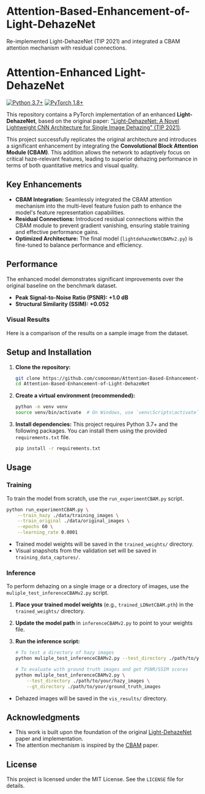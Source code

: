 # Attention-Based-Enhancement-of-Light-DehazeNet
Re-implemented Light-DehazeNet (TIP 2021) and integrated a CBAM attention mechanism with residual connections.

# Attention-Enhanced Light-DehazeNet

[![Python 3.7+](https://img.shields.io/badge/Python-3.7+-blue.svg)](https://www.python.org/downloads/)
[![PyTorch 1.8+](https://img.shields.io/badge/PyTorch-1.8+-ee4c2c.svg)](https://pytorch.org/get-started/locally/)

This repository contains a PyTorch implementation of an enhanced **Light-DehazeNet**, based on the original paper: ["Light-DehazeNet: A Novel Lightweight CNN Architecture for Single Image Dehazing" (TIP 2021)](https://ieeexplore.ieee.org/abstract/document/9562276).

This project successfully replicates the original architecture and introduces a significant enhancement by integrating the **Convolutional Block Attention Module (CBAM)**. This addition allows the network to adaptively focus on critical haze-relevant features, leading to superior dehazing performance in terms of both quantitative metrics and visual quality.

## Key Enhancements

- **CBAM Integration:** Seamlessly integrated the CBAM attention mechanism into the multi-level feature fusion path to enhance the model's feature representation capabilities.
- **Residual Connections:** Introduced residual connections within the CBAM module to prevent gradient vanishing, ensuring stable training and effective performance gains.
- **Optimized Architecture:** The final model (`lightdehazeNetCBAMv2.py`) is fine-tuned to balance performance and efficiency.

## Performance

The enhanced model demonstrates significant improvements over the original baseline on the benchmark dataset.

- **Peak Signal-to-Noise Ratio (PSNR):** **+1.0 dB**
- **Structural Similarity (SSIM):** **+0.052**

### Visual Results

Here is a comparison of the results on a sample image from the dataset.

## Setup and Installation

1.  **Clone the repository:**
    ```bash
    git clone https://github.com/csmoonman/Attention-Based-Enhancement-of-Light-DehazeNet
    cd Attention-Based-Enhancement-of-Light-DehazeNet
    ```

2.  **Create a virtual environment (recommended):**
    ```bash
    python -m venv venv
    source venv/bin/activate  # On Windows, use `venv\Scripts\activate`
    ```

3.  **Install dependencies:**
    This project requires Python 3.7+ and the following packages. You can install them using the provided `requirements.txt` file.
    ```bash
    pip install -r requirements.txt
    ```


## Usage

### Training

To train the model from scratch, use the `run_experimentCBAM.py` script.

```bash
python run_experimentCBAM.py \
    --train_hazy ./data/training_images \
    --train_original ./data/original_images \
    --epochs 60 \
    --learning_rate 0.0001
```
- Trained model weights will be saved in the `trained_weights/` directory.
- Visual snapshots from the validation set will be saved in `training_data_captures/`.

### Inference

To perform dehazing on a single image or a directory of images, use the `muliple_test_inferenceCBAMv2.py` script.

1.  **Place your trained model weights** (e.g., `trained_LDNetCBAM.pth`) in the `trained_weights/` directory.
2.  **Update the model path** in `inferenceCBAMv2.py` to point to your weights file.
3.  **Run the inference script:**

    ```bash
    # To test a directory of hazy images
    python muliple_test_inferenceCBAMv2.py --test_directory ./path/to/your/hazy_images

    # To evaluate with ground truth images and get PSNR/SSIM scores
    python muliple_test_inferenceCBAMv2.py \
        --test_directory ./path/to/your/hazy_images \
        --gt_directory ./path/to/your/ground_truth_images
    ```
- Dehazed images will be saved in the `vis_results/` directory.

## Acknowledgments

- This work is built upon the foundation of the original [Light-DehazeNet](https://github.com/H-deep/Light-DehazeNet) paper and implementation.
- The attention mechanism is inspired by the [CBAM](https://github.com/luuuyi/CBAM.PyTorch) paper.

##  License

This project is licensed under the MIT License. See the `LICENSE` file for details.
